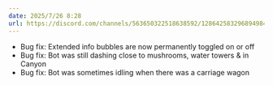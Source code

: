 ```yaml
---
date: 2025/7/26 8:28
url: https://discord.com/channels/563650322518638592/1286425832968949840/1398446826528444417
---
```

- Bug fix: Extended info bubbles are now permanently toggled on or off
- Bug fix: Bot was still dashing close to mushrooms, water towers & in Canyon
- Bug fix: Bot was sometimes idling when there was a carriage wagon